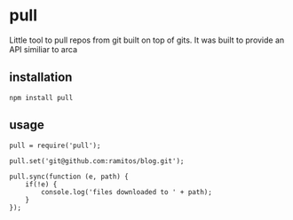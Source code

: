 # pull
Little tool to pull repos from git built on top of gits. It was built to provide an API similiar to arca

## installation
	npm install pull

## usage
	pull = require('pull');
	
	pull.set('git@github.com:ramitos/blog.git');
	
	pull.sync(function (e, path) {
		if(!e) {
			console.log('files downloaded to ' + path);
		}
	});